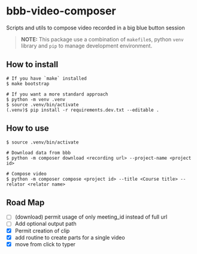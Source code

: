 # bbb-video-composer
Scripts and utils to compose video recorded in a big blue button session

> **NOTE:** This package use a combination of `makefile`s, python `venv` library and `pip` to 
manage development environment.

## How to install
```shell
# If you have `make` installed
$ make bootstrap

# If you want a more standard approach
$ python -m venv .venv
$ source .venv/bin/activate
(.venv)$ pip install -r requirements.dev.txt --editable .
```

## How to use
```shell
$ source .venv/bin/activate

# Download data from bbb
$ python -m composer download <recording url> --project-name <project id>

# Compose video
$ python -m composer compose <project id> --title <Course title> --relator <relator name> 
```

## Road Map
- [ ] (download) permit usage of only meeting_id instead of full url
- [ ] Add optional output path
- [x] Permit creation of clip
- [x] add routine to create parts for a single video
- [x] move from click to typer